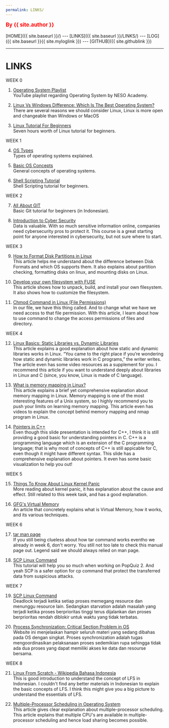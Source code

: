 ```yaml
---
permalink: LINKS/
---
```

<span style="color:red; font-weight:bold; font-size:larger;">By {{ site.author }}</span>
<br><br>
[HOME]({{ site.baseurl }}/) ---
[LINKS]({{ site.baseurl }}/LINKS/) ---
[LOG]({{ site.baseurl }}{{ site.myloglink }}) ---
[GITHUB]({{ site.githublink }})
<br>
<hr>

# LINKS

WEEK 0

1. [Operating System Playlist](https://www.youtube.com/playlist?list=PLBlnK6fEyqRiVhbXDGLXDk_OQAeuVcp2O)<br>
YouTube playlist regarding Operating System by NESO Academy.

2. [Linux Vs Windows Difference: Which Is The Best Operating System?](https://www.softwaretestinghelp.com/linux-vs-windows/)<br>
There are several reasons we should consider Linux, Linux is more open and changeable than Windows or MacOS

3. [Linux Tutorial For Beginners](https://youtu.be/wBp0Rb-ZJak)<br>
Seven hours worth of Linux tutorial for beginners.

WEEK 1

4. [OS Types](https://edu.gcfglobal.org/en/computerbasics/understanding-operating-systems/1/)<br>
Types of operating systems explained.

5. [Basic OS Concepts](https://youtu.be/9GDX-IyZ_C8)<br>
General concepts of operating systems.

6. [Shell Scripting Tutorial](https://youtu.be/GtovwKDemnI)<br>
Shell Scripting tutorial for beginners.

WEEK 2

7. [All About GIT](https://youtu.be/fQbTeNX1mvM)<br>
Basic Git tutorial for beginners (in Indonesian).

8. [Introduction to Cyber Security](https://www.codecademy.com/learn/introduction-to-cybersecurity)<br>
Data is valuable. With so much sensitive information online, companies need cybersecurity pros to protect it. This course is a great starting point for anyone interested in cybersecurity, but not sure where to start.

WEEK 3

9. [How to Format Disk Partitions in Linux](https://phoenixnap.com/kb/linux-format-disk)<br>
This article helps me understand about the difference between Disk Formats and which OS supports them. It also explains about partition checking, formatting disks on linux, and mounting disks on Linux.

10. [Develop your own filesystem with FUSE](https://developer.ibm.com/articles/l-fuse/)<br>
This article shows how to unpack, build, and install your own filesystem. It also shows how to customize the filesystem.

11. [Chmod Command in Linux (File Permissions)](https://linuxize.com/post/chmod-command-in-linux/)<br>
In our file, we have this thing called. And to change what we have we need access to that file permission. With this article, I learn about how to use command to change the access permissions of files and directory.

WEEK 4

12. [Linux Basics: Static Libraries vs. Dynamic Libraries](https://medium.com/swlh/linux-basics-static-libraries-vs-dynamic-libraries-a7bcf8157779)<br>
This article explains a good explanation about how static and dynamic libraries works in Linux. “You came to the right place if you’re wondering how static and dynamic libraries work in C programs,” the writer writes. The article even has some video resources as a supplement for you. I recommend this article if you want to understand deeply about libraries in Linux and C (since, you know, Linux is made of C language).

13. [What is memory mapping in Linux?](https://frameboxxindore.com/linux/what-is-memory-mapping-in-linux.html)<br>
This article explains a brief yet comprehensive explanation about memory mapping in Linux. Memory mapping is one of the most interesting features of a Unix system, so I highly recommend you to push your limits on learning memory mapping. This article even has videos to explain the concept behind memory mapping and nmap program in Linux.

14. [Pointers in C++](https://personal.utdallas.edu/~rkm010300/utd/cs3376/ppt/ch09.pdf)<br>
Even though this slide presentation is intended for C++, I think it is still providing a good basic for understanding pointers in C. C++ is a programming language which is an extension of the C programming language; that is why most of concepts of C++ is still appicable for C, even though it might have different syntax. This slide has a comprehensive explanation about pointers. It even has some basic visualization to help you out!

WEEK 5

15. [Things To Know About Linux Kernel Panic](https://www.linuxandubuntu.com/home/things-to-know-about-linux-kernel-panic)<br>
More reading about kernel panic, it has explanation about the cause and effect. Still related to this week task, and has a good explanation.

16. [GFG's Virtual Memory](https://www.geeksforgeeks.org/virtual-memory-in-operating-system/)<br>
An article that concretely explains what is Virtual Memory, how it works, and its various techniques.

WEEK 6

17. [tar man page](https://linux.die.net/man/1/tar)<br>
If you still being clueless about how tar command works eventho we already in week 6, don't worry. You still not too late to check this manual page out. Legend said we should always relied on man page.

18. [SCP Linux Command](https://www.freecodecamp.org/news/scp-linux-command-example-how-to-ssh-file-transfer-from-remote-to-local/)<br>
This tutorial will help you so much when working on PopQuiz 2. And yeah SCP is a safer option for cp command that protect the transferred data from suspicious attacks.

WEEK 7

19. [SCP Linux Command](https://www.geeksforgeeks.org/difference-between-deadlock-and-starvation-in-os/)<br>
Deadlock terjadi ketika setiap proses memegang resource dan menunggu resource lain. Sedangkan starvation adalah masalah yang terjadi ketika proses berprioritas tinggi terus dijalankan dan proses berprioritas rendah diblokir untuk waktu yang tidak terbatas.

20. [Process Synchronization: Critical Section Problem in OS](https://www.guru99.com/process-synchronization.html)<br>
Website ini menjelaskan hampir seluruh materi yang sedang dibahas pada OS dengan singkat. Proses synchronization adalah tugas mengoordinasikan pelaksanaan proses sedemikian rupa sehingga tidak ada dua proses yang dapat memiliki akses ke data dan resourse bersama.

WEEK 8

21. [Linux From Scratch - Wikipedia Bahasa Indonesia](https://id.wikipedia.org/wiki/Linux_From_Scratch)<br>
This is good introduction to understand the concept of LFS in Indonesian. I couldn't find any better materials in Indonesian to explain the basic concepts of LFS. I think this might give you a big picture to understand the essentials of LFS.

22. [Multiple-Processor Scheduling in Operating System](https://www.geeksforgeeks.org/multiple-processor-scheduling-in-operating-system/)<br>
This article gives clear explanation about multiple-processor scheduling. This article explains that multiple CPU's are available in multiple-processor scheduling and hence load sharing becomes possible.
